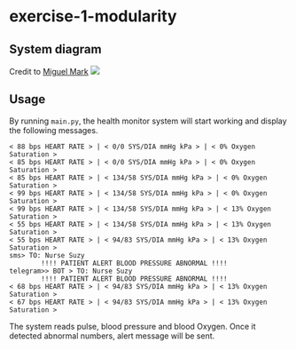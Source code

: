 # exercise-1-modularity
## System diagram
Credit to [Miguel Mark](https://github.com/mmark9/ec500_spring19_misc)
![](https://github.com/mmark9/ec500_spring19_misc/blob/master/ec500_heart_monitor_diagram.png)

## Usage
By running ```main.py```, the health monitor system will start working and display the following messages.
```
< 88 bps HEART RATE > | < 0/0 SYS/DIA mmHg kPa > | < 0% Oxygen Saturation >
< 85 bps HEART RATE > | < 0/0 SYS/DIA mmHg kPa > | < 0% Oxygen Saturation >
< 85 bps HEART RATE > | < 134/58 SYS/DIA mmHg kPa > | < 0% Oxygen Saturation >
< 99 bps HEART RATE > | < 134/58 SYS/DIA mmHg kPa > | < 0% Oxygen Saturation >
< 99 bps HEART RATE > | < 134/58 SYS/DIA mmHg kPa > | < 13% Oxygen Saturation >
< 55 bps HEART RATE > | < 134/58 SYS/DIA mmHg kPa > | < 13% Oxygen Saturation >
< 55 bps HEART RATE > | < 94/83 SYS/DIA mmHg kPa > | < 13% Oxygen Saturation >
sms> TO: Nurse Suzy
		!!!! PATIENT ALERT BLOOD PRESSURE ABNORMAL !!!!
telegram>> BOT > TO: Nurse Suzy
		!!!! PATIENT ALERT BLOOD PRESSURE ABNORMAL !!!!
< 68 bps HEART RATE > | < 94/83 SYS/DIA mmHg kPa > | < 13% Oxygen Saturation >
< 67 bps HEART RATE > | < 94/83 SYS/DIA mmHg kPa > | < 13% Oxygen Saturation >
```
The system reads pulse, blood pressure and blood Oxygen. Once it detected abnormal numbers, alert message will be sent.
